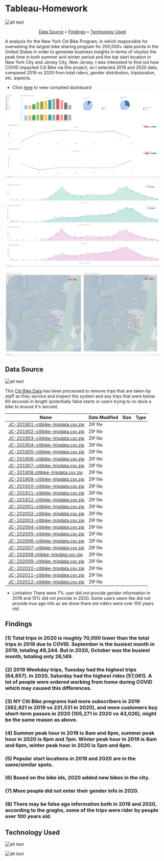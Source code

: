 # Tableau-Homework


![alt text](https://d21xlh2maitm24.cloudfront.net/nyc/IMG_6903.jpg?mtime=20190327132908)

<p align="center">
  <a href="#data-source">Data Source</a> •
  <a href="#findings">Findings</a> •
  <a href="#technology-Used">Technology Used</a>
</p>

A analysis for the New York Citi Bike Program, in which responsible for overseeing the largest bike sharing program for 200,000+ data points in the United States
 in order to generate business insights in terms of visulize the peak time in both summer and winter period and the top start location in New York City and Jersey City, New Jersey. I was interested to find out how COVID impacted Citi Bike via this project, so I selected 2019 and 2020 data, compared 2019 vs 2020 from total riders, gender distribution, tripduration, etc. aspects.
 
* Click [here](https://public.tableau.com/profile/lina.ma3495#!/) to view complted dashboard

![alt text](https://raw.githubusercontent.com/lina3362/Tableau-Homework/main/Dashboards/Dashboard-Trips%20Compare.png)

![alt text](https://raw.githubusercontent.com/lina3362/Tableau-Homework/main/Dashboards/Dashboard-%20Summer%20%26%20Winter%20Peak%20Hours%20Compare.png)

![alt text](https://raw.githubusercontent.com/lina3362/Tableau-Homework/main/Dashboards/Dashboard%20-Map.png)

## Data Source
![alt text](https://raw.githubusercontent.com/david880110/Citi-Bike-Analytics/master/image/citibikedata.png)

This [Citi Bike Data](https://www.citibikenyc.com/system-data) has been processed to remove trips that are taken by staff as they service and inspect the system and any trips that were below 60 seconds in length 
(potentially false starts or users trying to re-dock a bike to ensure it's secure).

<table class="hide-while-loading table table-striped">
<tbody id="tbody-content">
<thead>
<tr>
<th>Name</th>
<th>Date Modified</th>
<th>Size</th>
<th>Type</th>
</tr>
</thead>
<tr>
<td>&nbsp;<a href="https://s3.amazonaws.com/tripdata/JC-201901-citibike-tripdata.csv.zip">JC-201901-citibike-tripdata.csv.zip</a></td>
<td>ZIP file</td>
</tr>
<tr>
<td>&nbsp;<a href="https://s3.amazonaws.com/tripdata/JC-201902-citibike-tripdata.csv.zip">JC-201902-citibike-tripdata.csv.zip</a></td>
<td>ZIP file</td>
</tr>
<tr>
<td>&nbsp;<a href="https://s3.amazonaws.com/tripdata/JC-201903-citibike-tripdata.csv.zip">JC-201903-citibike-tripdata.csv.zip</a></td>
<td>ZIP file</td>
</tr>
<tr>
<td>&nbsp;<a href="https://s3.amazonaws.com/tripdata/JC-201904-citibike-tripdata.csv.zip">JC-201904-citibike-tripdata.csv.zip</a></td>
<td>ZIP file</td>
</tr>
<tr>
<td>&nbsp;<a href="https://s3.amazonaws.com/tripdata/JC-201905-citibike-tripdata.csv.zip">JC-201905-citibike-tripdata.csv.zip</a></td>
<td>ZIP file</td>
</tr>
<tr>
<td>&nbsp;<a href="https://s3.amazonaws.com/tripdata/JC-201906-citibike-tripdata.csv.zip">JC-201906-citibike-tripdata.csv.zip</a></td>
<td>ZIP file</td>
</tr>
<tr>
<td>&nbsp;<a href="https://s3.amazonaws.com/tripdata/JC-201907-citibike-tripdata.csv.zip">JC-201907-citibike-tripdata.csv.zip</a></td>
<td>ZIP file</td>
</tr>
<tr>
<td>&nbsp;<a href="https://s3.amazonaws.com/tripdata/JC-201908%20citibike-tripdata.csv.zip">JC-201908 citibike-tripdata.csv.zip</a></td>
<td>ZIP file</td>
</tr>
<tr>
<td>&nbsp;<a href="https://s3.amazonaws.com/tripdata/JC-201909-citibike-tripdata.csv.zip">JC-201909-citibike-tripdata.csv.zip</a></td>
<td>ZIP file</td>
</tr>
<tr>
<td>&nbsp;<a href="https://s3.amazonaws.com/tripdata/JC-201910-citibike-tripdata.csv.zip">JC-201910-citibike-tripdata.csv.zip</a></td>
<td>ZIP file</td>
</tr>
<tr>
<td>&nbsp;<a href="https://s3.amazonaws.com/tripdata/JC-201911-citibike-tripdata.csv.zip">JC-201911-citibike-tripdata.csv.zip</a></td>
<td>ZIP file</td>
</tr>
<tr>
<td>&nbsp;<a href="https://s3.amazonaws.com/tripdata/JC-201912-citibike-tripdata.csv.zip">JC-201912-citibike-tripdata.csv.zip</a></td>
<td>ZIP file</td>
</tr>
<tr>
<td>&nbsp;<a href="https://s3.amazonaws.com/tripdata/JC-202001-citibike-tripdata.csv.zip">JC-202001-citibike-tripdata.csv.zip</a></td>
<td>ZIP file</td>
</tr>
<tr>
<td>&nbsp;<a href="https://s3.amazonaws.com/tripdata/JC-202002-citibike-tripdata.csv.zip">JC-202002-citibike-tripdata.csv.zip</a></td>
<td>ZIP file</td>
</tr>
<tr>
<td>&nbsp;<a href="https://s3.amazonaws.com/tripdata/JC-202003-citibike-tripdata.csv.zip">JC-202003-citibike-tripdata.csv.zip</a></td>
<td>ZIP file</td>
</tr>
<tr>
<td>&nbsp;<a href="https://s3.amazonaws.com/tripdata/JC-202004-citibike-tripdata.csv.zip">JC-202004-citibike-tripdata.csv.zip</a></td>
<td>ZIP file</td>
</tr>
<tr>
<td>&nbsp;<a href="https://s3.amazonaws.com/tripdata/JC-202005-citibike-tripdata.csv.zip">JC-202005-citibike-tripdata.csv.zip</a></td>
<td>ZIP file</td>
</tr>
<tr>
<td>&nbsp;<a href="https://s3.amazonaws.com/tripdata/JC-202006-citibike-tripdata.csv.zip">JC-202006-citibike-tripdata.csv.zip</a></td>
<td>ZIP file</td>
</tr>
<tr>
<td>&nbsp;<a href="https://s3.amazonaws.com/tripdata/JC-202007-citibike-tripdata.csv.zip">JC-202007-citibike-tripdata.csv.zip</a></td>
<td>ZIP file</td>
</tr>
<tr>
<td>&nbsp;<a href="https://s3.amazonaws.com/tripdata/JC-202008%20citibike-tripdata.csv.zip">JC-202008 citibike-tripdata.csv.zip</a></td>
<td>ZIP file</td>
</tr>
<tr>
<td>&nbsp;<a href="https://s3.amazonaws.com/tripdata/JC-202009-citibike-tripdata.csv.zip">JC-202009-citibike-tripdata.csv.zip</a></td>
<td>ZIP file</td>
</tr>
<tr>
<td>&nbsp;<a href="https://s3.amazonaws.com/tripdata/JC-202010-citibike-tripdata.csv.zip">JC-202010-citibike-tripdata.csv.zip</a></td>
<td>ZIP file</td>
</tr>
<tr>
<td>&nbsp;<a href="https://s3.amazonaws.com/tripdata/JC-202011-citibike-tripdata.csv.zip">JC-202011-citibike-tripdata.csv.zip</a></td>
<td>ZIP file</td>
</tr>
<tr>
<td>&nbsp;<a href="https://s3.amazonaws.com/tripdata/JC-202012-citibike-tripdata.csv.zip">JC-202012-citibike-tripdata.csv.zip</a></td>
<td>ZIP file</td>
</tr>
</tbody>
</table>

* Limitation
There were 7% user did not provide gender information in 2019 and 15% did not provide in 2020. Some users seem like did not provide true age info as we show there are riders were over 100 years old. 


## Findings 


### (1) Total trips in 2020 is roughly 70,000 lower than the total trips in 2019 due to COVID. September is the busiest month in 2019, totaling 49,244. But in 2020, October was the busiest month, totaling only 26,149.

### (2) 2019 Weekday trips, Tuesday had the highest trips (64,857). In 2020, Saturday had the highest rides (57,061). A lot of people were ordered working from home during COVID which may caused this differences. 

### (3) NY Citi Bike programs had more subscribers in 2019 (362,921 in 2019 vs 231,531 in 2020), and more customers buy short-term passes in 2020 (105,271 in 2020 vs 43,026), might be the same reason as above.

### (4) Summer peak hour in 2019 is 8am and 6pm, summer peak hour in 2020 is 6pm and 7pm. Winter peak hour in 2019 is 8am and 6pm, winter peak hour in 2020 is 5pm and 6pm.

### (5) Popular start locations in 2019 and 2020 are in the same/similar spots.

### (6) Based on the bike ids, 2020 added new bikes in the city.

### (7) More people did not enter their gender info in 2020.

### (8) There may be false age information both in 2019 and 2020, according to the graghs, some of the trips were rider by people over 100 years old. 


## Technology Used

![alt text](https://www.python.org/static/community_logos/python-logo.png)

![alt text](https://linksinternational.com/wp-content/uploads/2020/09/Tableau-Logo-300x200.png)


